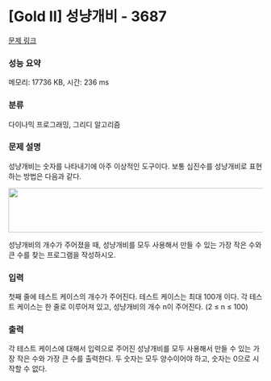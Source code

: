 # [Gold II] 성냥개비 - 3687 

[문제 링크](https://www.acmicpc.net/problem/3687) 

### 성능 요약

메모리: 17736 KB, 시간: 236 ms

### 분류

다이나믹 프로그래밍, 그리디 알고리즘

### 문제 설명

<p>성냥개비는 숫자를 나타내기에 아주 이상적인 도구이다. 보통 십진수를 성냥개비로 표현하는 방법은 다음과 같다.</p>

<p><img alt="" src="https://www.acmicpc.net/upload/images/match.png" style="height:88px; width:607px"></p>

<p>성냥개비의 개수가 주어졌을 때, 성냥개비를 모두 사용해서 만들 수 있는 가장 작은 수와 큰 수를 찾는 프로그램을 작성하시오.</p>

### 입력 

 <p>첫째 줄에 테스트 케이스의 개수가 주어진다. 테스트 케이스는 최대 100개 이다. 각 테스트 케이스는 한 줄로 이루어져 있고, 성냥개비의 개수 n이 주어진다. (2 ≤ n ≤ 100)</p>

### 출력 

 <p>각 테스트 케이스에 대해서 입력으로 주어진 성냥개비를 모두 사용해서 만들 수 있는 가장 작은 수와 가장 큰 수를 출력한다. 두 숫자는 모두 양수이어야 하고, 숫자는 0으로 시작할 수 없다. </p>

